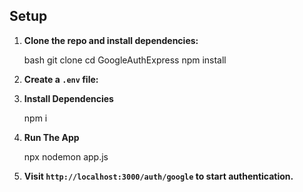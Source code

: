 
## Setup

1. **Clone the repo and install dependencies:**

   bash
   git clone <repository-url>
   cd GoogleAuthExpress
   npm install
   

2. **Create a `.env` file:**
   

3. **Install Dependencies**

   npm i

4. **Run The App**

   npx nodemon app.js
   
   

5. **Visit `http://localhost:3000/auth/google` to start authentication.**
